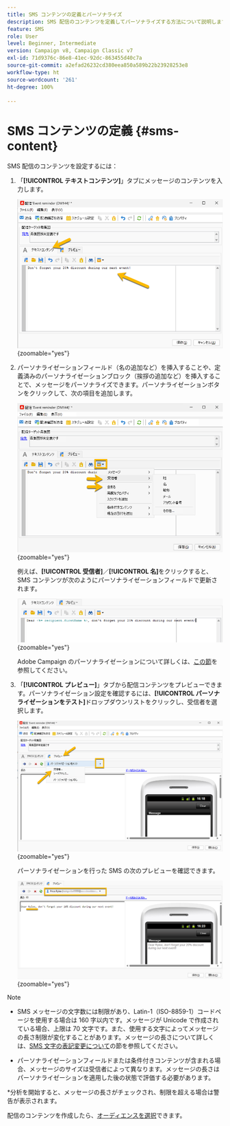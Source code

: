 ```yaml
---
title: SMS コンテンツの定義とパーソナライズ
description: SMS 配信のコンテンツを定義してパーソナライズする方法について説明します。
feature: SMS
role: User
level: Beginner, Intermediate
version: Campaign v8, Campaign Classic v7
exl-id: 71d9376c-86e8-41ec-92dc-863455d40c7a
source-git-commit: a2efad26232cd380eea850a589b22b23928253e8
workflow-type: ht
source-wordcount: '261'
ht-degree: 100%

---
```


# SMS コンテンツの定義 {#sms-content}

SMS 配信のコンテンツを設定するには：

1. 「**[!UICONTROL テキストコンテンツ]**」タブにメッセージのコンテンツを入力します。

   ![](assets/sms_content.png){zoomable="yes"}

1. パーソナライゼーションフィールド（名の追加など）を挿入することや、定義済みのパーソナライゼーションブロック（挨拶の追加など）を挿入することで、メッセージをパーソナライズできます。パーソナライゼーションボタンをクリックして、次の項目を追加します。

   ![](assets/sms_perso.png){zoomable="yes"}

   例えば、**[!UICONTROL 受信者]**／**[!UICONTROL 名]**&#x200B;をクリックすると、SMS コンテンツが次のようにパーソナライゼーションフィールドで更新されます。

   ![](assets/sms_perso_recipient.png){zoomable="yes"}

   Adobe Campaign のパーソナライゼーションについて詳しくは、[この節](../personalize.md)を参照してください。

1. 「**[!UICONTROL プレビュー]**」タブから配信コンテンツをプレビューできます。パーソナライゼーション設定を確認するには、**[!UICONTROL パーソナライゼーションをテスト]**&#x200B;ドロップダウンリストをクリックし、受信者を選択します。

   ![](assets/sms_preview.png){zoomable="yes"}

   パーソナライゼーションを行った SMS の次のプレビューを確認できます。

   ![](assets/sms_preview_phone.png){zoomable="yes"}

>[!NOTE]
>
>* SMS メッセージの文字数には制限があり、Latin-1（ISO-8859-1）コードページを使用する場合は 160 字以内です。メッセージが Unicode で作成されている場合、上限は 70 文字です。また、使用する文字によってメッセージの長さ制限が変化することがあります。メッセージの長さについて詳しくは、[SMS 文字の表記変更について](smpp-external-account.md#smpp-channel-settings)の節を参照してください。
>
>* パーソナライゼーションフィールドまたは条件付きコンテンツが含まれる場合、メッセージのサイズは受信者によって異なります。メッセージの長さはパーソナライゼーションを適用した後の状態で評価する必要があります。
>
>*分析を開始すると、メッセージの長さがチェックされ、制限を超える場合は警告が表示されます。

配信のコンテンツを作成したら、[オーディエンスを選択](sms-audience.md)できます。

